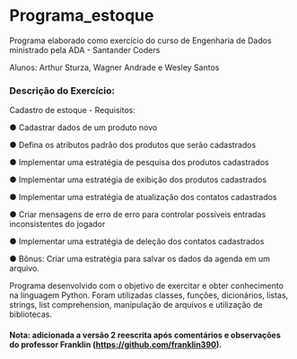 # Programa_estoque
Programa elaborado como exercício do curso de Engenharia de Dados ministrado pela ADA - Santander Coders

Alunos: Arthur Sturza, Wagner Andrade e Wesley Santos



### Descrição do Exercício:

Cadastro de estoque - Requisitos:

●	Cadastrar dados de um produto novo

●	Defina os atributos padrão dos produtos que serão cadastrados

●	Implementar uma estratégia de pesquisa dos produtos cadastrados

●	Implementar uma estratégia de exibição dos produtos cadastrados

●	Implementar uma estratégia de atualização dos contatos cadastrados

●	Criar mensagens de erro de erro para controlar possíveis entradas inconsistentes do jogador

●	Implementar uma estratégia de deleção dos contatos cadastrados

●	Bônus: Criar uma estratégia para salvar os dados da agenda em um arquivo.




Programa desenvolvido com o objetivo de exercitar e obter conhecimento na linguagem Python.
Foram utilizadas classes, funções, dicionários, listas, strings, list comprehension, manipulação de arquivos e utilização de bibliotecas.


#### Nota: adicionada a versão 2 reescrita após comentários e observações do professor Franklin (https://github.com/franklin390).
